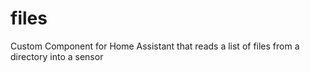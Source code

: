# files
Custom Component for Home Assistant that reads a list of files from a directory into a sensor
